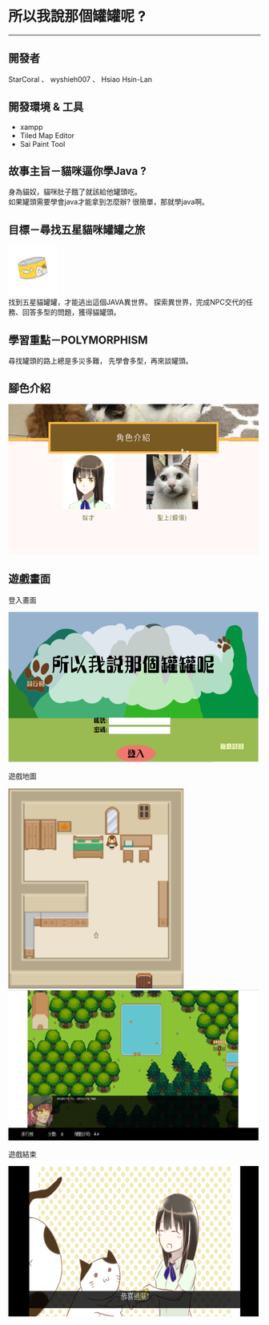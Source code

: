 # 所以我說那個罐罐呢 ?
---

## 開發者

StarCoral 、 wyshieh007 、 Hsiao Hsin-Lan

開發環境 & 工具
---

+ xampp
+ Tiled Map Editor
+ Sai Paint Tool


故事主旨－貓咪逼你學Java ?
---
身為貓奴，貓咪肚子餓了就該給他罐頭吃。  
如果罐頭需要學會java才能拿到怎麼辦? 很簡單，那就學java啊。  

目標－尋找五星貓咪罐罐之旅
---
<div><img width="100" height="100" src="https://github.com/StarCoral/Where_is_can/blob/master/picture/%E9%A0%82%E7%B4%9A%E7%BD%90%E9%A0%AD.png"/></div>
找到五星貓罐罐，才能逃出這個JAVA異世界。  
探索異世界，完成NPC交代的任務、回答多型的問題，獲得貓罐頭。  

學習重點－POLYMORPHISM
---
尋找罐頭的路上總是多災多難，
先學會多型，再來談罐頭。

## 腳色介紹
<div><img width="500" height="300" src="https://github.com/StarCoral/Where_is_can/blob/master/picture/%E8%A7%92%E8%89%B2.png"/></div>  

## 遊戲畫面

登入畫面  

<div ><img width="500" height="300" src="https://github.com/StarCoral/Where_is_can/blob/master/picture/%E7%99%BB%E9%8C%84%E7%95%AB%E9%9D%A2.PNG"/></div>  


遊戲地圖  


<div ><img width="350" height="400" src="https://github.com/StarCoral/Where_is_can/blob/master/picture/%E9%81%8A%E6%88%B2%E9%96%8B%E5%A7%8B.PNG"/></div>  

<div ><img width="500" height="300" src="https://github.com/StarCoral/Where_is_can/blob/master/picture/%E8%88%87npc%E5%B0%8D%E8%A9%B1.PNG"/></div>  

遊戲結束  

<div><img width="500" height="300" src="https://github.com/StarCoral/Where_is_can/blob/master/picture/%E9%80%9A%E9%97%9C%E5%9C%96.PNG"/></div>  
